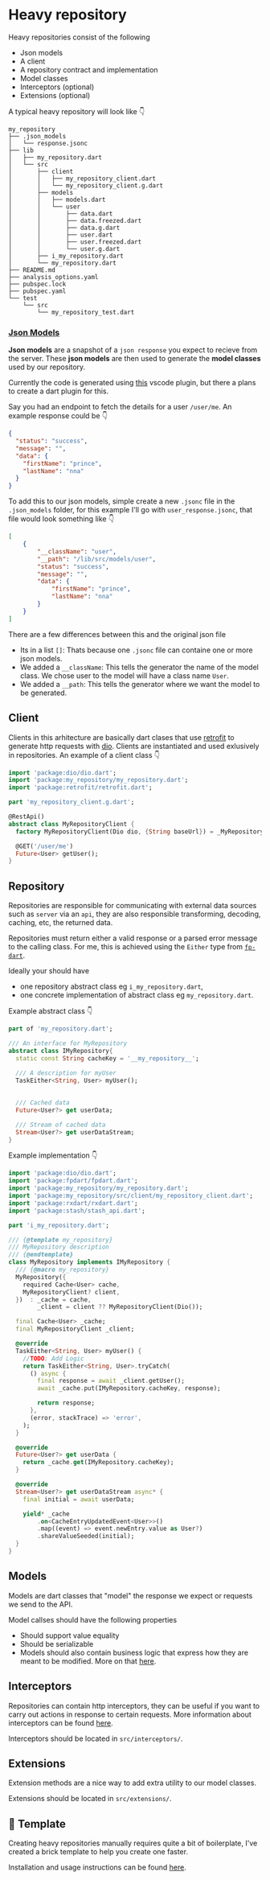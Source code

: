 # Heavy repository

Heavy repositories consist of the following

- Json models
- A client
- A repository contract and implementation
- Model classes
- Interceptors (optional)
- Extensions (optional)

A typical heavy repository will look like  👇

```
my_repository
├── .json_models
│   └── response.jsonc
├── lib
│   ├── my_repository.dart
│   └── src
│       ├── client
│       │   ├── my_repository_client.dart
│       │   └── my_repository_client.g.dart
│       ├── models
│       │   ├── models.dart
│       │   └── user
│       │       ├── data.dart
│       │       ├── data.freezed.dart
│       │       ├── data.g.dart
│       │       ├── user.dart
│       │       ├── user.freezed.dart
│       │       └── user.g.dart
│       ├── i_my_repository.dart
│       └── my_repository.dart
├── README.md
├── analysis_options.yaml
├── pubspec.lock
├── pubspec.yaml
└── test
    └── src
        └── my_repository_test.dart
```



### [Json Models](https://github.com/hiranthaR/Json-to-Dart-Model#convert-from-directory)

**Json models** are a snapshot of a `json response` you expect to recieve from the server. These **json models** are then used to generate the **model classes** used by our repository.

Currently the code is generated using [this](https://github.com/hiranthaR/Json-to-Dart-Model) vscode plugin, but there a plans to create a dart plugin for this.

Say you had an endpoint to fetch the details for a user `/user/me`. An example response could be 👇

```json
{
  "status": "success",
  "message": "",
  "data": {
    "firstName": "prince",
    "lastName": "nna"
  }
}
```

To add this to our json models, simple create a new `.jsonc` file in the `.json_models` folder, for this example I'll go with `user_response.jsonc`, that file would look something like 👇

```json
[
    {
        "__className": "user",
        "__path": "/lib/src/models/user",
        "status": "success",
        "message": "",
        "data": {
            "firstName": "prince",
            "lastName": "nna"
        }
    }
]
```

There are a few differences between this and the original json file

- Its in a list `[]`: Thats because one `.jsonc` file can containe one or more json models.
- We added a `__className`: This tells the generator the name of the model class. We chose user to the model will have a class name `User`.
- We added a `__path`: This tells the generator where we want the model to be generated.



## Client

Clients in this arhitecture are basically dart clases that use [retrofit](https://pub.dev/packages/retrofit) to generate http requests with [dio](https://pub.dev/packages/dio). Clients are instantiated and used exlusively in repositories. An example of a client class 👇

```dart
import 'package:dio/dio.dart';
import 'package:my_repository/my_repository.dart';
import 'package:retrofit/retrofit.dart';

part 'my_repository_client.g.dart';

@RestApi()
abstract class MyRepositoryClient {
  factory MyRepositoryClient(Dio dio, {String baseUrl}) = _MyRepositoryClient;

  @GET('/user/me')
  Future<User> getUser();
}
```



## Repository

Repositories are responsible for communicating with external data sources such as `server` via an `api`, they are also responsible transforming, decoding, caching, etc, the returned data. 

Repositories must return either a valid response or a parsed error message to the calling class. For me, this is achieved using the `Either` type from [`fp-dart`](https://pub.dev/packages/fpdart).

Ideally your should have 

- one repository abstract class eg `i_my_repository.dart`, 
- one concrete implementation of abstract class eg `my_repository.dart`.

Example abstract class 👇

```dart
part of 'my_repository.dart';

/// An interface for MyRepository
abstract class IMyRepository{ 
  static const String cacheKey = '__my_repository__';
  
  /// A description for myUser
  TaskEither<String, User> myUser();
  

  /// Cached data
  Future<User?> get userData;

  /// Stream of cached data
  Stream<User?> get userDataStream;
}
```

Example implementation 👇

```dart
import 'package:dio/dio.dart';
import 'package:fpdart/fpdart.dart';
import 'package:my_repository/my_repository.dart';
import 'package:my_repository/src/client/my_repository_client.dart';
import 'package:rxdart/rxdart.dart';
import 'package:stash/stash_api.dart';

part 'i_my_repository.dart';

/// {@template my_repository}
/// MyRepository description
/// {@endtemplate}
class MyRepository implements IMyRepository { 
  /// {@macro my_repository}
  MyRepository({
    required Cache<User> cache,
    MyRepositoryClient? client,
  })  : _cache = cache,
        _client = client ?? MyRepositoryClient(Dio());

  final Cache<User> _cache;
  final MyRepositoryClient _client;

  @override
  TaskEither<String, User> myUser() {
    //TODO: Add Logic
    return TaskEither<String, User>.tryCatch(
      () async {
        final response = await _client.getUser();
        await _cache.put(IMyRepository.cacheKey, response);

        return response;
      },
      (error, stackTrace) => 'error',
    );
  }

  @override
  Future<User?> get userData {
    return _cache.get(IMyRepository.cacheKey);
  }

  @override
  Stream<User?> get userDataStream async* {
    final initial = await userData;

    yield* _cache
        .on<CacheEntryUpdatedEvent<User>>()
        .map((event) => event.newEntry.value as User?)
        .shareValueSeeded(initial);
  }
}
```



## Models

Models are dart classes that "model" the response we expect or requests we send to the API. 

Model callses should have the following properties

- Should support value equality
- Should be serializable
- Models should also contain business logic that express how they are meant to be modified. More on that [here](https://codewithandrea.com/articles/flutter-app-architecture-domain-model/#business-logic-in-the-model-classes).



## Interceptors

Repositories can contain http interceptors, they can be useful if you want to carry out actions in response to certain requests. More information about interceptors can be found [here]([Interceptors](https://pub.dev/packages/dio#interceptors)). 

Interceptors should be located in `src/interceptors/`.



## Extensions

Extension methods are a nice way to add extra utility to our model classes. 

Extensions should be located in `src/extensions/`.



## 🧱 Template

Creating heavy repositories manually requires quite a bit of boilerplate, I've created a brick template to help you create one faster.

Installation and usage instructions can be found [here](https://brickhub.dev/bricks/heavy_repository_package).
